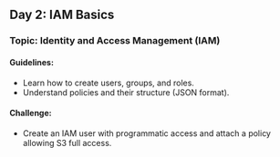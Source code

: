 ## **Day 2: IAM Basics**
### Topic: Identity and Access Management (IAM)
#### Guidelines:
- Learn how to create users, groups, and roles.
- Understand policies and their structure (JSON format).

#### Challenge:
- Create an IAM user with programmatic access and attach a policy allowing S3 full access.